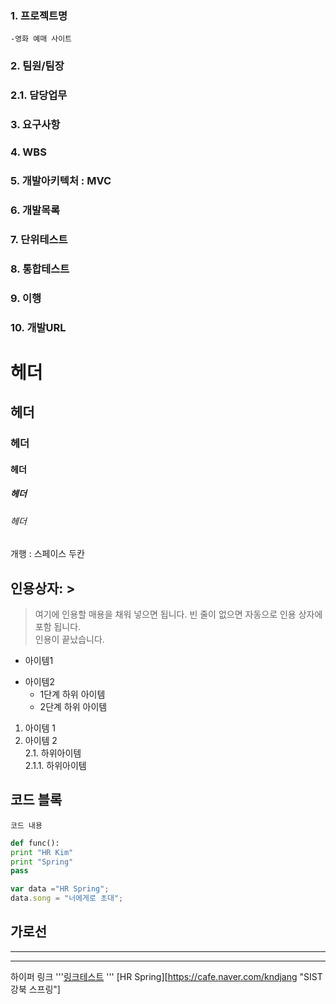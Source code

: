 ### 1. 프로젝트명
    -영화 예매 사이트

### 2. 팀원/팀장

### 2.1. 담당업무

### 3. 요구사항

### 4. WBS

### 5. 개발아키텍처 : MVC

### 6. 개발목록

### 7. 단위테스트

### 8. 통합테스트

### 9. 이행

### 10. 개발URL

# 헤더
## 헤더
### 헤더
#### 헤더
##### 헤더
###### 헤더

개행 : 스페이스 두칸

## 인용상자: >
> 여기에 인용할 매용을 채워 넣으면 됩니다.
빈 줄이 없으면 자동으로 인용 상자에 포함 됩니다.  
인용이 끝났습니다.

- 아이템1
+ 아이템2
  - 1단계 하위 아이템
  * 2단계 하위 아이템

1. 아이템 1  
2. 아이템 2  
    2.1. 하위아이템  
      2.1.1. 하위아이템  
      
## 코드 블록
``` 프로그래밍 언어이름
코드 내용
```

```python
def func():
print "HR Kim"
print "Spring"
pass
```

```javascript
var data ="HR Spring";
data.song = "너에게로 초대";
```

가로선
---
***
----------

하이퍼 링크
'''[링크테스트](URL "설명")
'''
[HR Spring][https://cafe.naver.com/kndjang "SIST 강북 스프링"]
